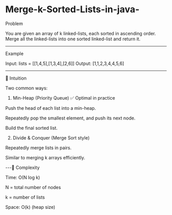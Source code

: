 # Merge-k-Sorted-Lists-in-java-
Problem

You are given an array of k linked-lists, each sorted in ascending order.
Merge all the linked-lists into one sorted linked-list and return it.


---

Example

Input: lists = [[1,4,5],[1,3,4],[2,6]]
Output: [1,1,2,3,4,4,5,6]


---

🔹 Intuition

Two common ways:

1. Min-Heap (Priority Queue) ✅ Optimal in practice

Push the head of each list into a min-heap.

Repeatedly pop the smallest element, and push its next node.

Build the final sorted list.


2. Divide & Conquer (Merge Sort style)

Repeatedly merge lists in pairs.

Similar to merging k arrays efficiently.



---🔹 Complexity

Time: O(N log k)

N = total number of nodes

k = number of lists


Space: O(k) (heap size)
